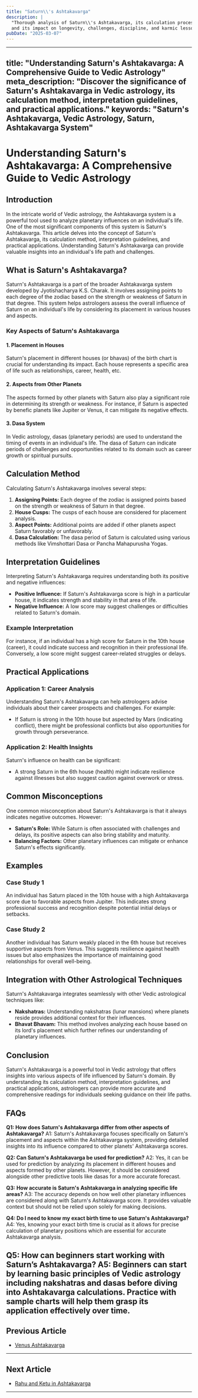 ```yaml
---
title: "Saturn\\'s Ashtakavarga"
description: |
  "Thorough analysis of Saturn\\'s Ashtakavarga, its calculation process,
  and its impact on longevity, challenges, discipline, and karmic lessons."
pubDate: "2025-03-07"
---
```


---
title: "Understanding Saturn's Ashtakavarga: A Comprehensive Guide to Vedic Astrology"
meta_description: "Discover the significance of Saturn's Ashtakavarga in Vedic astrology, its calculation method, interpretation guidelines, and practical applications."
keywords: "Saturn's Ashtakavarga, Vedic Astrology, Saturn, Ashtakavarga System"
---

# Understanding Saturn's Ashtakavarga: A Comprehensive Guide to Vedic Astrology

## Introduction

In the intricate world of Vedic astrology, the Ashtakavarga system is a powerful tool used to analyze planetary influences on an individual's life. One of the most significant components of this system is Saturn's Ashtakavarga. This article delves into the concept of Saturn's Ashtakavarga, its calculation method, interpretation guidelines, and practical applications. Understanding Saturn's Ashtakavarga can provide valuable insights into an individual's life path and challenges.

## What is Saturn's Ashtakavarga?

Saturn's Ashtakavarga is a part of the broader Ashtakavarga system developed by Jyotishacharya K.S. Charak. It involves assigning points to each degree of the zodiac based on the strength or weakness of Saturn in that degree. This system helps astrologers assess the overall influence of Saturn on an individual's life by considering its placement in various houses and aspects.

### Key Aspects of Saturn's Ashtakavarga

#### 1. **Placement in Houses**
Saturn's placement in different houses (or bhavas) of the birth chart is crucial for understanding its impact. Each house represents a specific area of life such as relationships, career, health, etc.

#### 2. **Aspects from Other Planets**
The aspects formed by other planets with Saturn also play a significant role in determining its strength or weakness. For instance, if Saturn is aspected by benefic planets like Jupiter or Venus, it can mitigate its negative effects.

#### 3. **Dasa System**
In Vedic astrology, dasas (planetary periods) are used to understand the timing of events in an individual's life. The dasa of Saturn can indicate periods of challenges and opportunities related to its domain such as career growth or spiritual pursuits.

## Calculation Method

Calculating Saturn's Ashtakavarga involves several steps:

1. **Assigning Points:** Each degree of the zodiac is assigned points based on the strength or weakness of Saturn in that degree.
2. **House Cusps:** The cusps of each house are considered for placement analysis.
3. **Aspect Points:** Additional points are added if other planets aspect Saturn favorably or unfavorably.
4. **Dasa Calculation:** The dasa period of Saturn is calculated using various methods like Vimshottari Dasa or Pancha Mahapurusha Yogas.

## Interpretation Guidelines

Interpreting Saturn's Ashtakavarga requires understanding both its positive and negative influences:

- **Positive Influence:** If Saturn's Ashtakavarga score is high in a particular house, it indicates strength and stability in that area of life.
- **Negative Influence:** A low score may suggest challenges or difficulties related to Saturn's domain.

### Example Interpretation

For instance, if an individual has a high score for Saturn in the 10th house (career), it could indicate success and recognition in their professional life. Conversely, a low score might suggest career-related struggles or delays.

## Practical Applications

### Application 1: Career Analysis

Understanding Saturn's Ashtakavarga can help astrologers advise individuals about their career prospects and challenges. For example:
- If Saturn is strong in the 10th house but aspected by Mars (indicating conflict), there might be professional conflicts but also opportunities for growth through perseverance.

### Application 2: Health Insights

Saturn's influence on health can be significant:
- A strong Saturn in the 6th house (health) might indicate resilience against illnesses but also suggest caution against overwork or stress.

## Common Misconceptions

One common misconception about Saturn's Ashtakavarga is that it always indicates negative outcomes. However:

- **Saturn's Role:** While Saturn is often associated with challenges and delays, its positive aspects can also bring stability and maturity.
- **Balancing Factors:** Other planetary influences can mitigate or enhance Saturn's effects significantly.

## Examples

### Case Study 1

An individual has Saturn placed in the 10th house with a high Ashtakavarga score due to favorable aspects from Jupiter. This indicates strong professional success and recognition despite potential initial delays or setbacks.

### Case Study 2

Another individual has Saturn weakly placed in the 6th house but receives supportive aspects from Venus. This suggests resilience against health issues but also emphasizes the importance of maintaining good relationships for overall well-being.

## Integration with Other Astrological Techniques

Saturn's Ashtakavarga integrates seamlessly with other Vedic astrological techniques like:

- **Nakshatras:** Understanding nakshatras (lunar mansions) where planets reside provides additional context for their influences.
- **Bhavat Bhavam:** This method involves analyzing each house based on its lord's placement which further refines our understanding of planetary influences.

## Conclusion

Saturn's Ashtakavarga is a powerful tool in Vedic astrology that offers insights into various aspects of life influenced by Saturn's domain. By understanding its calculation method, interpretation guidelines, and practical applications, astrologers can provide more accurate and comprehensive readings for individuals seeking guidance on their life paths.

## FAQs

**Q1: How does Saturn's Ashtakavarga differ from other aspects of Ashtakavarga?**
A1: Saturn's Ashtakavarga focuses specifically on Saturn's placement and aspects within the Ashtakavarga system, providing detailed insights into its influence compared to other planets' Ashtakavarga scores.

**Q2: Can Saturn's Ashtakavarga be used for prediction?**
A2: Yes, it can be used for prediction by analyzing its placement in different houses and aspects formed by other planets. However, it should be considered alongside other predictive tools like dasas for a more accurate forecast.

**Q3: How accurate is Saturn's Ashtakavarga in analyzing specific life areas?**
A3: The accuracy depends on how well other planetary influences are considered along with Saturn's Ashtakavarga score. It provides valuable context but should not be relied upon solely for making decisions.

**Q4: Do I need to know my exact birth time to use Saturn's Ashtakavarga?**
A4: Yes, knowing your exact birth time is crucial as it allows for precise calculation of planetary positions which are essential for accurate Ashtakavarga analysis.

**Q5: How can beginners start working with Saturn’s Ashtakavarga?**
A5: Beginners can start by learning basic principles of Vedic astrology including nakshatras and dasas before diving into Ashtakavarga calculations. Practice with sample charts will help them grasp its application effectively over time.
---

## Previous Article
- [Venus Ashtakavarga](170206_Venus_Ashtakavarga.md)

---

## Next Article
- [Rahu and Ketu in Ashtakavarga](170208_Rahu_and_Ketu_in_Ashtakavarga.md)

---
